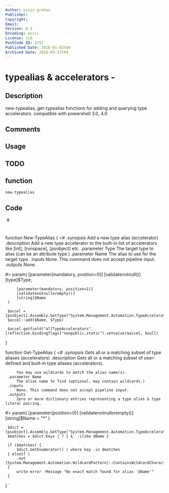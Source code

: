 ```yaml
---
Author: oisin grehan
Publisher: 
Copyright: 
Email: 
Version: 0.1
Encoding: ascii
License: cc0
PoshCode ID: 4757
Published Date: 2016-01-02t04
Archived Date: 2016-03-17t04
---
```


# typealias &amp; accelerators - 

## Description

new-typealias, get-typealias functions for adding and querying type accelerators. compatible with powershell 3.0, 4.0

## Comments



## Usage



## TODO



## function

`new-typealias`

## Code

`#
 #
 
 function New-TypeAlias {
 <#
     .synopsis
         Add a new type alias (accelerator)
     .description
         Add a new type accelerator to the built-in list of accelerators
         like [int], [runspace], [psobject] etc.
     .parameter Type
         The target type to alias (can be an attribute type.)
     .parameter Name
         The alias to use for the target type.
     .inputs
         None. This command does not accept pipeline input.
     .outputs
         None.
 
 #>
     param(
         [parameter(mandatory, position=0)]
         [validatenotnull()]
         [type]$Type,
 
         [parameter(mandatory, position=1)]
         [validatenotnullorempty()]
         [string]$Name
     )
 
     $accel = [psobject].Assembly.GetType("System.Management.Automation.TypeAccelerators")
     $accel::add($Name, $Type)
 
     $accel.getfield("allTypeAccelerators", [reflection.bindingflags]"nonpublic,static").setvalue($accel, $null)
 }
 
 function Get-TypeAlias {
 <#
     .synopsis
         Gets all or a matching subset of type aliases (accelerators)
     .description
         Gets all or a matching subset of user-defined and built-in type
         aliases (accelerators).
 
         You may use wildcards to match the alias name(s).
     .parameter Name
         The alias name to find (optional, may contain wildcards.)
     .inputs
         None. This command does not accept pipeline input.
     .outputs
         Zero or more dictionary entries representing a type alias & type literal pairing.
 #>
     param(
         [parameter(position=0)]
         [validatenotnullorempty()]
         [string]$Name = "*"
     )
     
     $dict = [psobject].Assembly.GetType("System.Management.Automation.TypeAccelerators")::get
     $matches = $dict.Keys | ? { $_ -ilike $Name }
 
     if ($matches) {
         $dict.GetEnumerator() | where key -in $matches
     } elseif (
         -not [System.Management.Automation.WildcardPattern]::ContainsWildcardCharacters($Name))
     {
         write-error -Message "No exact match found for alias '$Name'"
     }
 }
`

